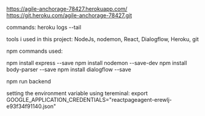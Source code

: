 https://agile-anchorage-78427.herokuapp.com/
https://git.heroku.com/agile-anchorage-78427.git

commands:
heroku logs --tail




tools i used in this project:
NodeJs, nodemon, React, Dialogflow, Heroku, git

npm commands used:

npm install express --save
npm install nodemon --save-dev
npm install body-parser --save
npm install dialogflow --save

npm run backend

setting the environment variable using tereminal:
export GOOGLE_APPLICATION_CREDENTIALS="reactpageagent-erewlj-e93f34f91140.json"

